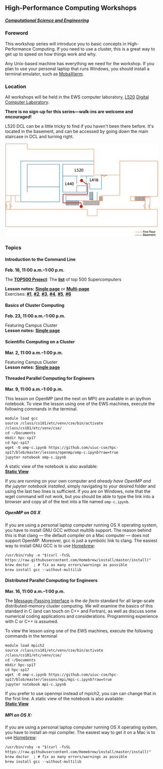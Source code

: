 ## High-Performance Computing Workshops
##### [Computational Science and Engineering](http://cse.illinois.edu/)

### Foreword

This workshop series will introduce you to basic concepts in High-Performance Computing.  If you need to use a cluster, this is a great way to get up to speed on how things work and why.

Any Unix-based machine has everything we need for the workshop. If you plan to use your personal laptop that runs Windows, you should install a terminal emulator, such as [MobaXterm](http://mobaxterm.mobatek.net/).


### Location

All workshops will be held in the EWS computer laboratory, [L520](http://ada.fs.illinois.edu/0210PLANB.html) [Digital Computer Laboratory](http://ada.fs.illinois.edu/0210.html).

**There is no sign-up for this series—walk-ins are welcome and encouraged!**

L520 DCL can be a little tricky to find if you haven't been there before. It's located in the basement, and can be accessed by going down the main staircase in DCL and turning right.

<p><img src="./img/map-l440.png" alt=""></p>

### Topics

#### Introduction to the Command Line

**Feb. 16, 11:00 a.m.–1:00 p.m.**

<p style="margin: 0px !important;">The <a href ="http://top500.org"><font style="font-weight: bold;">TOP500 Project</font></a>: The <a href ="http://top500.org/list/2016/11/"><font style="font-weight: bold;">list</font></a> of top 500 Supercomputers</p>
<!-- <h3 style="border: 0px; padding: 0px;">Linux command line</h3> -->
<p>
<b>Lesson notes:</b> <a href="./lessons/bash/single_page.html"><font style="font-weight:bold;">Single page</font></a> or
<a href="./lessons/bash/bash_multi.html">
	<font style="font-weight:bold;">Multi-page</font>
</a>
<br>
Exercises:
<a href="./lessons/bash/ex1.html"><font style="font-weight: bold;">#1</font></a>,
<a href="./lessons/bash/ex2.html"><font style="font-weight: bold;">#2</font></a>,
<a href="./lessons/bash/ex3.html"><font style="font-weight: bold;">#3</font></a>,
<a href="./lessons/bash/ex4.html"><font style="font-weight: bold;">#4</font></a>,
<a href="./lessons/bash/ex5.html"><font style="font-weight: bold;">#5</font></a>,
<a href="./lessons/bash/ex6.html"><font style="font-weight: bold;">#6</font></a>
</p>


#### Basics of Cluster Computing

**Feb. 23, 11:00 a.m.–1:00 p.m.**

Featuring Campus Cluster
<br>
<b>Lesson notes:</b> <a href="./lessons/scicomp/single_page.html"><font style="font-weight:bold;">Single page</font></a>

#### Scientific Computing on a Cluster

**Mar. 2, 11:00 a.m.–1:00 p.m.**

Featuring Campus Cluster
<br>
<b>Lesson notes:</b> <a href="./lessons/cc/cc_main.html"><font style="font-weight:bold;">Single page</font></a>

#### Threaded Parallel Computing for Engineers

**Mar. 9, 11:00 a.m.–1:00 p.m.**

This lesson on OpenMP (and the next on MPI) are available in an ipython notebook.  To view the lesson using one of the EWS machines, execute the following commands in the terminal.

```
module load gcc
source /class/cs101/etc/venv/cse/bin/activate /class/cs101/etc/venv/cse/
cd ~/Documents
mkdir hpc-sp17
cd hpc-sp17
wget -O omp-c.ipynb https://github.com/uiuc-cse/hpc-sp17/blob/master/lessons/openmp/omp-c.ipynb?raw=true
jupyter notebook omp-c.ipynb
```
A static view of the notebook is also available:
<br>
<a href="http://nbviewer.jupyter.org/github/uiuc-cse/hpc-sp17/blob/master/lessons/openmp/omp-c.ipynb"><font style="font-weight:bold;">Static View</font></a>

If you are running on your own computer and *already have OpenMP and the jupyter notebook installed*, simply navigating to your desired folder and using the last two lines is sufficient.  If you are on Windows, note that the wget command will not work, but you should be able to type the link into a browser and copy all of the text into a file named `omp-c.ipynb`.

##### OpenMP on OS X
If you are using a personal laptop computer running OS X operating system, you have to install GNU GCC without multilib support. The reason behind this is that clang — the default compiler on a Mac computer — does not support OpenMP. Moreover, gcc is just a symbolic link to clang. The easiest way to install GNU GCC is to use [Homebrew](https://brew.sh/):

```
/usr/bin/ruby -e "$(curl -fsSL https://raw.githubusercontent.com/Homebrew/install/master/install)"
brew doctor  ; # fix as many errors/warnings as possible
brew install gcc --without-multilib
```

#### Distributed Parallel Computing for Engineers

**Mar. 16, 11:00 a.m.–1:00 p.m.**

The [Message-Passing Interface](http://www.mcs.anl.gov/research/projects/mpi/) is the *de facto* standard for all large-scale distributed-memory cluster computing. We will examine the basics of this standard in C (and can touch on C++ and Fortran), as well as discuss some numerical coding applications and considerations. Programming experience with C or C++ is assumed.

To view the lesson using one of the EWS machines, execute the following commands in the terminal
```
module load mpich2
source /class/cs101/etc/venv/cse/bin/activate /class/cs101/etc/venv/cse/
cd ~/Documents
mkdir hpc-sp17
cd hpc-sp17
wget -O omp-c.ipynb https://github.com/uiuc-cse/hpc-sp17/blob/master/lessons/mpi/mpi-c.ipynb?raw=true
jupyter notebook mpi-c.ipynb
```
If you prefer to use openmpi instead of mpich2, you can can change that in the first line.  A static view of the notebook is also available:
<br>
<a href="http://nbviewer.jupyter.org/github/uiuc-cse/hpc-sp17/blob/master/lessons/mpi/mpi-c.ipynb"><font style="font-weight:bold;">Static View</font></a>

##### MPI on OS X:
If you are using a personal laptop computer running OS X operating system, you have to install an mpi compiler. The easiest way to get it on a Mac is to use [Homebrew](https://brew.sh/):

```
/usr/bin/ruby -e "$(curl -fsSL https://raw.githubusercontent.com/Homebrew/install/master/install)"
brew doctor  ; # fix as many errors/warnings as possible
brew install gcc --without-multilib
```
